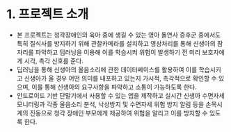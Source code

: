  # 1. 프로젝트 소개
* 본 프로젝트는 청각장애인의 육아 중에 생길 수 있는 영아 돌연사 증후군 중에서도 특히 질식사를 방지하기 위해 관찰카메라를 설치하고 영상처리를 통해 신생아의 잠자리를 파악하고 딥러닝을 이용해 이를 학습시켜 위험이 발생하기 전 미리 보호자에게 시각, 촉각 신호를 준다.
* 딥러닝을 통해 신생아의 울음소리에 관한 데이터베이스를 활용하여 이를 학습시키고 신생아가 울 경우 어떤 의미를 내포하고 있는지 가시적, 촉각적으로 확인할 수 있으며, 이를 통해 신생아의 요구사항을 파악하고 소통이 가능하도록 한다.
* 안드로이드 기반 단말기에서 사용할 수 있는 앱을 제작하고 실시간 신생아 수면자세 모니터링과 각종 울음소리 분석, 낙상방지 및 수면자세 위험 방지 알림 등을 손목시계의 진동으로 청각 장애인 부모에게 제공하여 위험을 알리고 이를 방지할 수 있도록 한다.